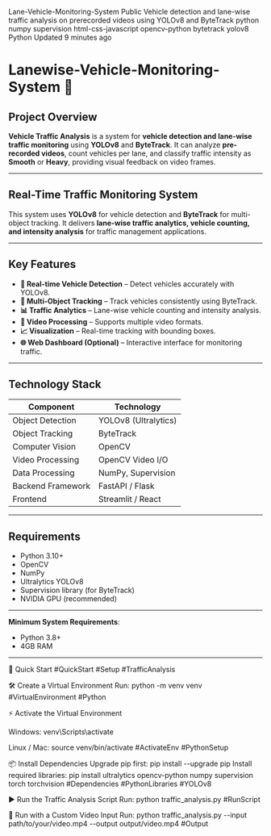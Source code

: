 Lane-Vehicle-Monitoring-System Public
Vehicle detection and lane-wise traffic analysis on prerecorded videos using YOLOv8 and ByteTrack
python
numpy
supervision
html-css-javascript
opencv-python
bytetrack
yolov8
 Python Updated 9 minutes ago

# Lanewise-Vehicle-Monitoring-System 🚦

## Project Overview
**Vehicle Traffic Analysis** is a system for **vehicle detection and lane-wise traffic monitoring** using **YOLOv8** and **ByteTrack**. It can analyze **pre-recorded videos**, count vehicles per lane, and classify traffic intensity as **Smooth** or **Heavy**, providing visual feedback on video frames.

---------------------------------------------------------------------------------------------------------------------------------------------------------------------------------------------------------------------

## Real-Time Traffic Monitoring System
This system uses **YOLOv8** for vehicle detection and **ByteTrack** for multi-object tracking. It delivers **lane-wise traffic analytics, vehicle counting, and intensity analysis** for traffic management applications.

---------------------------------------------------------------------------------------------------------------------------------------------------------------------------------------------------------------------

## Key Features
- **🎯 Real-time Vehicle Detection** – Detect vehicles accurately with YOLOv8.  
- **🔄 Multi-Object Tracking** – Track vehicles consistently using ByteTrack.  
- **📊 Traffic Analytics** – Lane-wise vehicle counting and intensity analysis.  
- **🎥 Video Processing** – Supports multiple video formats.  
- **📈 Visualization** – Real-time tracking with bounding boxes.  
- **🌐 Web Dashboard (Optional)** – Interactive interface for monitoring traffic.

---------------------------------------------------------------------------------------------------------------------------------------------------------------------------------------------------------------------

## Technology Stack

| Component           | Technology                     |
|---------------------|--------------------------------|
| Object Detection    | YOLOv8 (Ultralytics)           |
| Object Tracking     | ByteTrack                      |
| Computer Vision     | OpenCV                         |
| Video Processing    | OpenCV Video I/O               |
| Data Processing     | NumPy, Supervision             |
| Backend Framework   | FastAPI / Flask                |
| Frontend            | Streamlit / React              |

---------------------------------------------------------------------------------------------------------------------------------------------------------------------------------------------------------------------

## Requirements
- Python 3.10+  
- OpenCV  
- NumPy  
- Ultralytics YOLOv8  
- Supervision library (for ByteTrack)  
- NVIDIA GPU (recommended)  
---------------------------------------------------------------------------------------------------------------------------------------------------------------------------------------------------------------------
**Minimum System Requirements**:  
- Python 3.8+  
- 4GB RAM  

---------------------------------------------------------------------------------------------------------------------------------------------------------------------------------------------------------------------

🚀 Quick Start #QuickStart #Setup #TrafficAnalysis

🛠 Create a Virtual Environment
Run: python -m venv venv
#VirtualEnvironment #Python

⚡ Activate the Virtual Environment

Windows: venv\Scripts\activate

Linux / Mac: source venv/bin/activate
#ActivateEnv #PythonSetup

📦 Install Dependencies
Upgrade pip first: pip install --upgrade pip
Install required libraries: pip install ultralytics opencv-python numpy supervision torch torchvision
#Dependencies #PythonLibraries #YOLOv8

▶️ Run the Traffic Analysis Script
Run: python traffic_analysis.py
#RunScript 

🎥 Run with a Custom Video Input
Run: python traffic_analysis.py --input path/to/your/video.mp4 --output output/video.mp4
#Output
